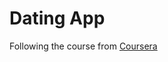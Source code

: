 # Dating App
Following the course from [Coursera](https://www.udemy.com/course/build-an-app-with-aspnet-core-and-angular-from-scratch/?couponCode=KEEPLEARNING)



